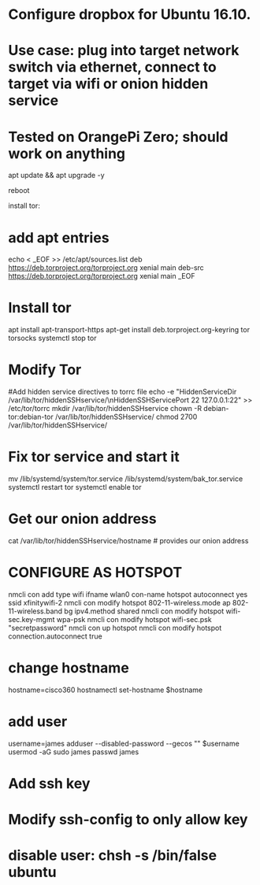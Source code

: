 # Configure dropbox for Ubuntu 16.10. 
# Use case: plug into target network switch via ethernet, connect to target via wifi or onion hidden service
# Tested on OrangePi Zero; should work on anything

apt update && apt upgrade -y

reboot

install tor:
# add apt entries

echo < _EOF >> /etc/apt/sources.list
deb https://deb.torproject.org/torproject.org xenial main
deb-src https://deb.torproject.org/torproject.org xenial main
_EOF

# Install tor
apt install apt-transport-https
apt-get install deb.torproject.org-keyring tor torsocks
systemctl stop tor

# Modify Tor
#Add hidden service directives to torrc file
echo -e "HiddenServiceDir /var/lib/tor/hiddenSSHservice/\nHiddenSSHServicePort 22 127.0.0.1:22" >> /etc/tor/torrc
mkdir /var/lib/tor/hiddenSSHservice
chown -R debian-tor:debian-tor /var/lib/tor/hiddenSSHservice/
chmod 2700 /var/lib/tor/hiddenSSHservice/

# Fix tor service and start it
mv /lib/systemd/system/tor.service /lib/systemd/system/bak_tor.service 
systemctl restart tor
systemctl enable tor

# Get our onion address
cat /var/lib/tor/hiddenSSHservice/hostname # provides our onion address


# CONFIGURE AS HOTSPOT 
nmcli con add type wifi ifname wlan0 con-name hotspot autoconnect yes ssid xfinitywifi-2
nmcli con modify hotspot 802-11-wireless.mode ap 802-11-wireless.band bg ipv4.method shared
nmcli con modify hotspot wifi-sec.key-mgmt wpa-psk
nmcli con modify hotspot wifi-sec.psk "secretpassword"
nmcli con up hotspot
nmcli con modify hotspot connection.autoconnect true


# change hostname
hostname=cisco360
hostnamectl set-hostname $hostname

# add user
username=james
adduser --disabled-password --gecos "" $username
usermod -aG sudo james
passwd james

# Add ssh key
# Modify ssh-config to only allow key
# disable user: chsh -s /bin/false ubuntu
